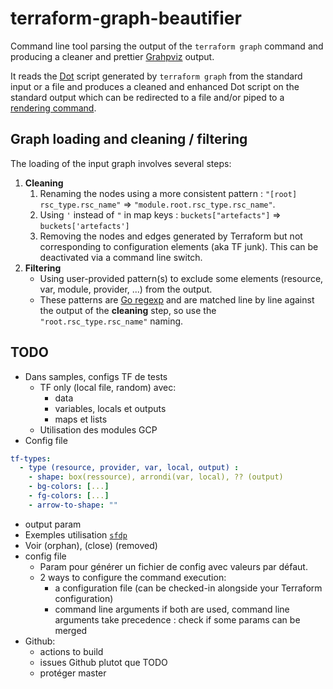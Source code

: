 # terraform-graph-beautifier

Command line tool parsing the output of the `terraform graph` command and producing a cleaner and prettier [Grahpviz](https://www.graphviz.org/) output.

It reads the [Dot](https://www.graphviz.org/doc/info/lang.html) script generated by `terraform graph` from the standard input or a file and produces a cleaned and enhanced Dot script on the standard output which can be redirected to a file and/or piped to a [rendering command](https://linux.die.net/man/1/dot).

## Graph loading and cleaning / filtering
The loading of the input graph involves several steps:
1. **Cleaning**
   1. Renaming the nodes using a more consistent pattern : `"[root] rsc_type.rsc_name"` => `"module.root.rsc_type.rsc_name"`.
   1. Using `'` instead of `"` in map keys : `buckets["artefacts"]` => `buckets['artefacts']`
   1. Removing the nodes and edges generated by Terraform but not corresponding to configuration elements (aka TF junk). This can be deactivated via a command line switch.
1. **Filtering**
   - Using user-provided pattern(s) to exclude some elements (resource, var, module, provider, ...) from the output.
   - These patterns are [Go regexp](https://golang.org/pkg/regexp/) and are matched line by line against the output of the **cleaning** step, so use the `"root.rsc_type.rsc_name"` naming. 

## TODO
- Dans samples, configs TF de tests
  - TF only (local file, random) avec:
    - data
    - variables, locals et outputs
    - maps et lists
  - Utilisation des modules GCP
- Config file
```yaml
tf-types:
  - type (resource, provider, var, local, output) :
    - shape: box(ressource), arrondi(var, local), ?? (output)
    - bg-colors: [...]
    - fg-colors: [...]
    - arrow-to-shape: ""
```
- output param
- Exemples utilisation [`sfdp`](https://linux.die.net/man/1/sfdp)
- Voir (orphan), (close) (removed)
- config file
    - Param pour générer un fichier de config avec valeurs par défaut. 
    - 2 ways to configure the command execution:
        - a configuration file (can be checked-in alongside your Terraform configuration)
        - command line arguments
        if both are used, command line arguments take precedence : check if some params can be merged
- Github:
    - actions to build
    - issues Github plutot que TODO
    - protéger master

